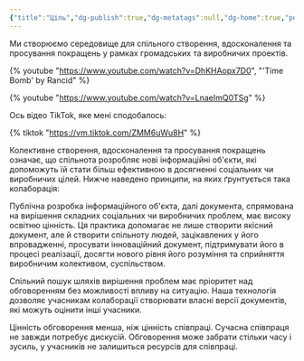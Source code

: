```yaml
---
{"title":"Ціль","dg-publish":true,"dg-metatags":null,"dg-home":true,"permalink":"/00-vvedennya/3-czil/","tags":["gardenEntry"],"dgPassFrontmatter":true,"noteIcon":""}
---
```


Ми створюємо середовище для спільного створення, вдосконалення та просування покращень у рамках громадських та виробничих проектів.

<!-- With title -->
{% youtube "https://www.youtube.com/watch?v=DhKHAopx7D0", "'Time Bomb' by
Rancid" %}
<!-- Without title -->
{% youtube "https://www.youtube.com/watch?v=LnaeImQ0TSg" %}


Ось відео TikTok, яке мені сподобалось:

{% tiktok "https://vm.tiktok.com/ZMM6uWu8H" %}


Колективне   створення, вдосконалення та просування покращень означає, що спільнота розробляє нові інформаційні об'єкти, які допоможуть їй стати більш ефективною в досягненні соціальних чи виробничих цілей. Нижче наведено принципи, на яких ґрунтується така колаборація:

Публічна розробка інформаційного об'єкта, далі документа, спрямована на вирішення складних соціальних чи виробничих проблем, має високу освітню цінність. Ця практика допомагає не лише створити якісний документ, але й створити спільноту людей, зацікавлених у  його впровадженні,  просувати інноваційний документ, підтримувати його в процесі реалізації, досягти нового рівня його розуміння та сприйняття виробничим колективом, суспільством.

Спільний пошук шляхів вирішення проблем  має пріоритет над обговоренням без можливості впливу на ситуацію. Наша технологія дозволяє учасникам колаборації створювати власні версії документів, які можуть оцінити інші учасники.

Цінність обговорення менша, ніж цінність співпраці. Сучасна співпраця не завжди потребує дискусій. Обговорення може забрати стільки часу і зусиль, у учасників не залишиться ресурсів для співпраці.
